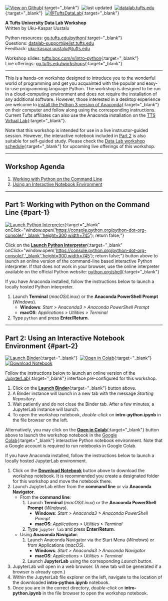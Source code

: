 [![View on Github](https://tuftsdatalab.github.io/badges/github.svg)](https://github.com/tuftsdatalab/intro-python){:target="_blank"}&nbsp;
![last updated](https://img.shields.io/github/last-commit/tuftsdatalab/intro-python?label=last%20updated)&nbsp;
[![datalab.tufts.edu](https://tuftsdatalab.github.io/badges/datalab.svg)](https://sites.tufts.edu/datalab){:target="_blank"}&nbsp;
[![@TuftsDataLab](https://tuftsdatalab.github.io/badges/twitter.svg)](https://twitter.com/intent/follow?screen_name=tuftsdatalab){:target="_blank"}

**A Tufts University Data Lab Workshop**\
Written by Uku-Kaspar Uustalu

Python resources: [go.tufts.edu/python](https://sites.tufts.edu/datalab/python/){:target="_blank"}\
Questions: <datalab-support@elist.tufts.edu>\
Feedback: <uku-kaspar.uustalu@tufts.edu>

Workshop slides: [tufts.box.com/v/intro-python](https://tufts.box.com/v/intro-python){:target="_blank"}\
Live offerings: [go.tufts.edu/workshops](https://sites.tufts.edu/datalab/workshops/){:target="_blank"}

---
This is a hands-on workshop designed to introduce you to the wonderful world of programming and get you acquainted with the popular and easy-to-use programming language Python. The workshop is designed to be run in a cloud-computing environment and does not require the installation of any additional software. However, those interested in a desktop experience are welcome to [install the Python 3 version of Anaconda](https://docs.anaconda.com/anaconda/install/){:target="_blank"} on their computer and follow along using the corresponding instructions. Current Tufts affiliates can also use the Anaconda installation on the [TTS Virtual Lab](https://vdi.it.tufts.edu/){:target="_blank"}.

Note that this workshop is intended for use in a live instructor-guided session. However, the interactive notebook included in [Part 2](#part-2) is also suitable for self-guided study. Please check the [Data Lab workshop schedule](https://sites.tufts.edu/datalab/workshops/){:target="_blank"} for upcoming live offerings of this workshop.

---
## Workshop Agenda

1. [Working with Python on the Command Line](#part-1)
2. [Using an Interactive Notebook Environment](#part-2)

---
## Part 1: Working with Python on the Command Line {#part-1}

[![Launch Python Interpreter](https://tuftsdatalab.github.io/badges/python.svg)](https://console.python.org/python-dot-org-console/){:target="_blank" onClick="window.open('https://console.python.org/python-dot-org-console/','_blank','height=300,width=745'); return false;"}

Click on the [**Launch Python Interpreter**](https://console.python.org/python-dot-org-console/){:target="_blank" onClick="window.open('https://console.python.org/python-dot-org-console/','_blank','height=300,width=745'); return false;"} button above to launch an online version of the command-line based interactive Python interpreter. If that does not work in your browser, use the online interpreter available on the official Python website: [python.org/shell](https://www.python.org/shell/){:target="_blank"}

If you have Anaconda installed, follow the instructions below to launch a locally hosted Python interpreter.

1. Launch **Terminal** (*macOS/Linux*) or the **Anaconda PowerShell Prompt** (*Windows*).
    - **Windows**: *Start > Anaconda3 > Anaconda PowerShell Prompt*
    - **macOS**: *Applications > Utilities > Terminal*
2. Type `python` and press **Enter/Return**.

---
## Part 2: Using an Interactive Notebook Environment {#part-2}
[![Launch Binder](https://mybinder.org/badge_logo.svg)](https://mybinder.org/v2/gh/tuftsdatalab/intro-python/master?urlpath=lab){:target="_blank"}&nbsp;
[![Open in Colab](https://colab.research.google.com/assets/colab-badge.svg)](https://colab.research.google.com/github/tuftsdatalab/intro-python/blob/master/intro-python.ipynb){:target="_blank"}&nbsp;
[![Download Notebook](https://tuftsdatalab.github.io/badges/jupyter.svg)](https://cdn.jsdelivr.net/gh/tuftsdatalab/intro-python@master/intro-python.ipynb)

Follow the instructions below to launch an online version of the [JupyterLab](https://jupyterlab.readthedocs.io/en/stable/){:target="_blank"} interface pre-configured for this workshop.
1. Click on the [**Launch Binder**](https://mybinder.org/v2/gh/tuftsdatalab/intro-python/master?urlpath=lab){:target="_blank"} button above.
2. A Binder instance will launch in a new tab with the message *Starting Repository*.
3. Wait patiently and do not close the Binder tab. After a few minutes, a JupyterLab instance will launch.
4. To open the workshop notebook, *double-click* on **intro-python.ipynb** in the file browser on the left.

Alternatively, you may click on the [**Open in Colab**](https://colab.research.google.com/github/tuftsdatalab/intro-python/blob/master/intro-python.ipynb){:target="_blank"} button above to launch the workshop notebook in the [Google Colab](https://colab.research.google.com/){:target="_blank"} interactive Python notebook environment. Note that a Google account is required to run notebooks in Google Colab.

If you have Anaconda installed, follow the instructions below to launch a locally hosted JupyterLab environment.

1. Click on the [**Download Notebook**](https://cdn.jsdelivr.net/gh/tuftsdatalab/intro-python@master/intro-python.ipynb) button above to download the workshop notebook. It is recommended you create a designated folder for this workshop and move the notebook there.
2. Launch JupyterLab either from the **command line** or via **Anaconda Navigator**.
    - From the **command line**:
        1. Launch **Terminal** (*macOS/Linux*) or the **Anaconda PowerShell Prompt** (*Windows*).
            - **Windows**: *Start > Anaconda3 > Anaconda PowerShell Prompt*
            - **macOS**: *Applications > Utilities > Terminal*
        2. Type `jupyter lab` and press **Enter/Return**.
    - Using **Anaconda Navigator**:
        1. Launch Anaconda Navigator via the Start Menu (*Windows*) or from Applications (*macOS*).
            - **Windows**: *Start > Anaconda3 > Anaconda Navigator*
            - **macOS**: *Applications > Utilities > Terminal*
        2. Launch **JupyterLab** using the corresponding *Launch* button.
3. JupyterLab will open in a web browser. (A new tab will be generated if a browser is already open.)
4. Within the JupyterLab file explorer on the left, navigate to the location of the downloaded **intro-python.ipynb** notebook.
5. Once you are in the correct directory, *double-click* on **intro-python.ipynb** in the file browser to open the workshop notebook.
